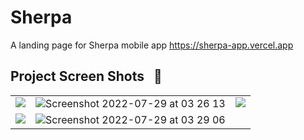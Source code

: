 # Sherpa

A landing page for Sherpa mobile app
https://sherpa-app.vercel.app


## Project Screen Shots &nbsp; :camera_flash:

<table >
  <tr>
   <td valign="top">
      <img src="https://user-images.githubusercontent.com/60392502/199997059-3cad3930-6046-4fba-8b95-6cad9cec7753.png" >
    </td>
    <td valign="top">
      <img alt="Screenshot 2022-07-29 at 03 26 13" src="https://user-images.githubusercontent.com/60392502/199997050-da477c1b-2bad-4b4a-b060-29b84de2ff5f.png">
    </td>
     <td valign="top">
      <img src="https://user-images.githubusercontent.com/60392502/199997036-98726cf2-8dfa-49f5-95d9-81e0823c9c01.png">
    </td>
  </tr>
  
  <tr>
    <td valign="top">
    <img src="https://user-images.githubusercontent.com/60392502/199997045-ee8be079-fa7f-45a8-8bde-921e9222f594.png">
    </td>
    <td valign="top">
      <img  alt="Screenshot 2022-07-29 at 03 29 06" src="https://user-images.githubusercontent.com/60392502/199997048-bb2a1ba4-20c1-4293-8249-a3bbf4fad6f0.png">
    </td>    
  </tr>
</table>
